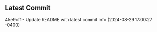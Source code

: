 
## Latest Commit
45e9cf1 - Update README with latest commit info (2024-08-29 17:00:27 -0400) <Yunxi-Zhou>
